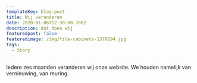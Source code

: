 ```yaml
---
templateKey: blog-post
title: Wij veranderen
date: 2020-01-06T12:30:00.708Z
description: dat doen wij
featuredpost: false
featuredimage: /img/file-cabinets-1370294.jpg
tags:
  - Story
---
```

Iedere zes maanden veranderen wij onze website. We houden namelijk van vernieuwing, van reuring.
